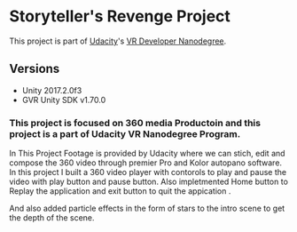 # Storyteller's Revenge Project

This project is part of [Udacity](https://www.udacity.com "Udacity - Be in demand")'s [VR Developer Nanodegree](https://www.udacity.com/course/vr-developer-nanodegree--nd017).

## Versions
- Unity 2017.2.0f3
- GVR Unity SDK v1.70.0

### This project is focused on 360 media Productoin and this project is a part of Udacity VR Nanodegree Program. 
In This Project Footage is provided by Udacity where we can stich, edit and compose the 360 video through premier Pro and Kolor autopano software. 
In this project I built a 360 video player with contorols to play and pause the video with play button and pause button. Also impletmented Home button to Replay the application  and exit button to quit the appication .

And also added particle effects in the form of stars to the intro scene to get the depth of the scene. 




